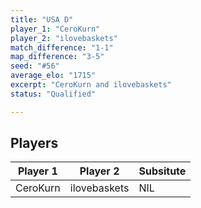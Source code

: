 ```yaml
---
title: "USA D"
player_1: "CeroKurn"
player_2: "ilovebaskets"
match_difference: "1-1"
map_difference: "3-5"
seed: "#56"
average_elo: "1715"
excerpt: "CeroKurn and ilovebaskets"
status: "Qualified"

---
```

## Players

| Player 1 | Player 2 | Subsitute |
| -- | -- | -- |
| CeroKurn | ilovebaskets | NIL |
